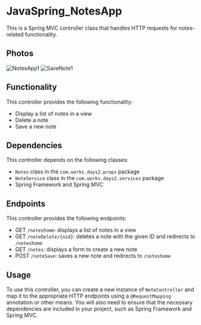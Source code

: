 # JavaSpring_NotesApp

This is a Spring MVC controller class that handles HTTP requests for notes-related functionality.

## Photos
![NotesApp1](https://user-images.githubusercontent.com/107481123/235327652-d8b0264b-97d1-4f1a-98f6-89642d24af3b.png)
![SaveNote1](https://user-images.githubusercontent.com/107481123/235327655-4c903972-0402-4a9b-bc64-04a6406039df.png)



## Functionality

This controller provides the following functionality:
- Display a list of notes in a view
- Delete a note
- Save a new note

## Dependencies

This controller depends on the following classes:
- `Notes` class in the `com.works.days2.props` package
- `NoteService` class in the `com.works.days2.services` package
- Spring Framework and Spring MVC

## Endpoints

This controller provides the following endpoints:
- GET `/noteshome`: displays a list of notes in a view
- GET `/noteDelete/{nid}`: deletes a note with the given ID and redirects to `/noteshome`
- GET `/notes`: displays a form to create a new note
- POST `/noteSave`: saves a new note and redirects to `/noteshome`

## Usage

To use this controller, you can create a new instance of `NoteController` and map it to the appropriate HTTP endpoints using a `@RequestMapping` annotation or other means. You will also need to ensure that the necessary dependencies are included in your project, such as Spring Framework and Spring MVC.

